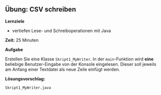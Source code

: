 ## Übung: CSV schreiben
**Lernziele**

* vertiefen Lese- und Schreiboperationen mit Java

**Zeit:** 25 Minuten

**Aufgabe**

Erstellen Sie eine Klasse `Skript1_MyWriter`. In der `main`-Funktion wird **eine** beliebige Benutzer-Eingabe von der Konsole eingelesen. Dieser soll jeweils am Anfang einer Textdatei als neue Zeile einfügt werden.

**Lösungsvorschlag:**

`Skript1_MyWriter.java`